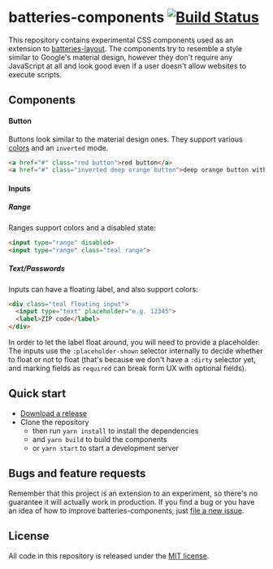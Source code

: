 # batteries-components [![Build Status](https://travis-ci.org/batteries-css/batteries-components.svg?branch=master)](https://travis-ci.org/batteries-css/batteries-components)

This repository contains experimental CSS components used as an extension to [batteries-layout](https://github.com/batteries-css/batteries-layout). The components try to resemble a style similar to Google's material design, however they don't require any JavaScript at all and look good  even if a user doesn't allow websites to execute scripts. 


## Components

#### Button
Buttons look similar to the material design ones. They support various [colors](src/definitions/colors.less) and an `inverted` mode. 

```html
<a href="#" class="red button">red button</a>
<a href="#" class="inverted deep orange button">deep orange button with white background</a>
```


#### Inputs

##### Range

Ranges support colors and a disabled state: 

```html
<input type="range" disabled>
<input type="range" class="teal range">
```

##### Text/Passwords

Inputs can have a floating label, and also support colors: 

```html
<div class="teal floating input">
  <input type="text" placeholder="e.g. 12345">
  <label>ZIP code</label>
</div>
```

In order to let the label float around, you will need to provide a placeholder. The inputs use the `:placeholder-shown` selector internally to decide whether to float or not to float (that's because we don't have a `:dirty` selector yet, and marking fields as `required` can break form UX with optional fields).


## Quick start

- [Download a release](https://github.com/batteries-css/batteries-components/releases/latest)
- Clone the repository
	- then run `yarn install` to install the dependencies
	- and `yarn build` to build the components
	- or `yarn start` to start a development server


## Bugs and feature requests

Remember that this project is an extension to an experiment, so there's no guarantee it will actually work in production. If you find a bug or you have an idea of how to improve batteries-components, just [file a new issue](https://github.com/batteries-css/batteries-components/issues/new). 


## License

All code in this repository is released under the [MIT license](LICENSE). 
